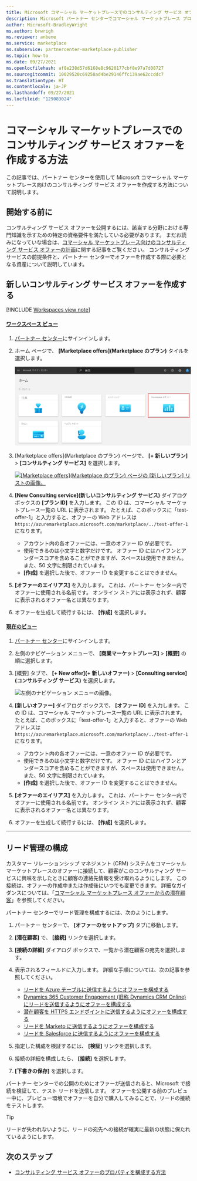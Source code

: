 ```yaml
---
title: Microsoft コマーシャル マーケットプレースでのコンサルティング サービス オファーを作成する方法
description: Microsoft パートナー センターでコマーシャル マーケットプレース プログラムを使用して、Microsoft AppSource または Azure Marketplace 向けの新しいコンサルティング サービス オファーを作成する方法について説明します。
author: Microsoft-BradleyWright
ms.author: brwrigh
ms.reviewer: anbene
ms.service: marketplace
ms.subservice: partnercenter-marketplace-publisher
ms.topic: how-to
ms.date: 09/27/2021
ms.openlocfilehash: af8e238d57d6168e8c9620177cbf8e97a7d08727
ms.sourcegitcommit: 10029520c69258ad4be29146ffc139ae62ccddc7
ms.translationtype: HT
ms.contentlocale: ja-JP
ms.lasthandoff: 09/27/2021
ms.locfileid: "129083024"
---
```

# <a name="how-to-create-a-consulting-service-offer-in-the-commercial-marketplace"></a>コマーシャル マーケットプレースでのコンサルティング サービス オファーを作成する方法

この記事では、パートナー センターを使用して Microsoft コマーシャル マーケットプレース向けのコンサルティング サービス オファーを作成する方法について説明します。

## <a name="before-you-begin"></a>開始する前に

コンサルティング サービス オファーを公開するには、該当する分野における専門知識を示すための特定の資格要件を満たしている必要があります。 まだお読みになっていな場合は、<bpt id="p1">[</bpt>コマーシャル マーケットプレース向けのコンサルティング サービス オファーの計画<ept id="p1">](./plan-consulting-service-offer.md)</ept>に関する記事をご覧ください。 コンサルティング サービスの前提条件と、パートナー センターでオファーを作成する際に必要となる資産について説明しています。

## <a name="create-a-new-consulting-service-offer"></a>新しいコンサルティング サービス オファーを作成する

[!INCLUDE [Workspaces view note](./includes/preview-interface.md)]

#### <a name="workspaces-view"></a>[ワークスペース ビュー](#tab/workspaces-view)

1. <bpt id="p1">[</bpt>パートナー センター<ept id="p1">](https://partner.microsoft.com/dashboard/home)</ept>にサインインします。
1. ホーム ページで、 **[Marketplace offers]\(Marketplace のプラン\)** タイルを選択します。

    [ ![パートナー センターのホーム ページにある [Marketplace offers]\(Marketplace のプラン\) タイルの画像。](./media/workspaces/partner-center-home.png) ](./media/workspaces/partner-center-home.png#lightbox)

1. [Marketplace offers]\(Marketplace のプラン\) ページで、 **[+ 新しいプラン]**  >  **[コンサルティング サービス]** を選択します。

    [ ![[Marketplace offers]\(Marketplace のプラン\) ページの [新しいプラン] リストの画像。](./media/new-offer-consulting-service-workspaces.png) ](./media/new-offer-consulting-service-workspaces.png#lightbox)

1. **[New Consulting service]\(新しいコンサルティング サービス\)** ダイアログ ボックスの **[プラン ID]** を入力します。 この ID は、コマーシャル マーケットプレース一覧の URL に表示されます。 たとえば、このボックスに「test-offer-1」と入力すると、オファーの Web アドレスは <ph id="ph1">`https://azuremarketplace.microsoft.com/marketplace/../test-offer-1`</ph> になります。

    * アカウント内の各オファーには、一意のオファー ID が必要です。
    * 使用できるのは小文字と数字だけです。 オファー ID にはハイフンとアンダースコアを含めることができますが、スペースは使用できません。また、50 文字に制限されています。
    * <bpt id="p1">**</bpt>[作成]<ept id="p1">**</ept> を選択した後で、オファー ID を変更することはできません。

1. <bpt id="p1">**</bpt>[オファーのエイリアス]<ept id="p1">**</ept> を入力します。 これは、パートナー センター内でオファーに使用される名前です。 オンライン ストアには表示されず、顧客に表示されるオファー名とは異なります。
1. オファーを生成して続行するには、 <bpt id="p1">**</bpt>[作成]<ept id="p1">**</ept> を選択します。

#### <a name="current-view"></a><bpt id="p1">[</bpt>現在のビュー<ept id="p1">](#tab/current-view)</ept>

1. <bpt id="p1">[</bpt>パートナー センター<ept id="p1">](https://partner.microsoft.com/dashboard/home)</ept>にサインインします。
1. 左側のナビゲーション メニューで、 <bpt id="p1">**</bpt>[商業マーケットプレース]<ept id="p1">**</ept> <ph id="ph1"> > </ph> <bpt id="p2">**</bpt>[概要]<ept id="p2">**</ept> の順に選択します。
1. [概要] タブで、 <bpt id="p1">**</bpt>[+ New offer]\(+ 新しいオファー\)<ept id="p1">**</ept> <ph id="ph1"> > </ph> <bpt id="p2">**</bpt>[Consulting service]\(コンサルティング サービス\)<ept id="p2">**</ept> を選択します。

    ![左側のナビゲーション メニューの画像。](./media/new-offer-consulting-service.png)

1. <bpt id="p1">**</bpt>[新しいオファー]<ept id="p1">**</ept> ダイアログ ボックスで、 <bpt id="p2">**</bpt>[オファー ID]<ept id="p2">**</ept> を入力します。 この ID は、コマーシャル マーケットプレース一覧の URL に表示されます。 たとえば、このボックスに「test-offer-1」と入力すると、オファーの Web アドレスは <ph id="ph1">`https://azuremarketplace.microsoft.com/marketplace/../test-offer-1`</ph> になります。

    * アカウント内の各オファーには、一意のオファー ID が必要です。
    * 使用できるのは小文字と数字だけです。 オファー ID にはハイフンとアンダースコアを含めることができますが、スペースは使用できません。また、50 文字に制限されています。
    * <bpt id="p1">**</bpt>[作成]<ept id="p1">**</ept> を選択した後で、オファー ID を変更することはできません。

1. <bpt id="p1">**</bpt>[オファーのエイリアス]<ept id="p1">**</ept> を入力します。 これは、パートナー センター内でオファーに使用される名前です。 オンライン ストアには表示されず、顧客に表示されるオファー名とは異なります。
1. オファーを生成して続行するには、 <bpt id="p1">**</bpt>[作成]<ept id="p1">**</ept> を選択します。

---

## <a name="configure-lead-management"></a>リード管理の構成

カスタマー リレーションシップ マネジメント (CRM) システムをコマーシャル マーケットプレースのオファーに接続して、顧客がこのコンサルティング サービスに興味を示したときに顧客の連絡先情報を受け取れるようにします。 この接続は、オファーの作成中または作成後にいつでも変更できます。 詳細なガイダンスについては、「<bpt id="p1">[</bpt>コマーシャル マーケットプレース オファーからの潜在顧客<ept id="p1">](./partner-center-portal/commercial-marketplace-get-customer-leads.md)</ept>」を参照してください。

パートナー センターでリード管理を構成するには、次のようにします。

1.  パートナー センターで、 <bpt id="p1">**</bpt>[オファーのセットアップ]<ept id="p1">**</ept> タブに移動します。
2.  <bpt id="p1">**</bpt>[潜在顧客]<ept id="p1">**</ept> で、 <bpt id="p2">**</bpt>[接続]<ept id="p2">**</ept> リンクを選択します。
3.  <bpt id="p1">**</bpt>[接続の詳細]<ept id="p1">**</ept> ダイアログ ボックスで、一覧から潜在顧客の宛先を選択します。
4.  表示されるフィールドに入力します。 詳細な手順については、次の記事を参照してください。

    * <bpt id="p1">[</bpt>リードを Azure テーブルに送信するようにオファーを構成する<ept id="p1">](./partner-center-portal/commercial-marketplace-lead-management-instructions-azure-table.md#configure-your-offer-to-send-leads-to-the-azure-table)</ept>
    * <bpt id="p1">[</bpt>Dynamics 365 Customer Engagement (旧称 Dynamics CRM Online) にリードを送信するようにオファーを構成する<ept id="p1">](./partner-center-portal/commercial-marketplace-lead-management-instructions-dynamics.md#configure-your-offer-to-send-leads-to-dynamics-365-customer-engagement)</ept>
    * <bpt id="p1">[</bpt>潜在顧客を HTTPS エンドポイントに送信するようにオファーを構成する<ept id="p1">](./partner-center-portal/commercial-marketplace-lead-management-instructions-https.md#configure-your-offer-to-send-leads-to-the-https-endpoint)</ept>
    * <bpt id="p1">[</bpt>リードを Marketo に送信するようにオファーを構成する<ept id="p1">](./partner-center-portal/commercial-marketplace-lead-management-instructions-marketo.md#configure-your-offer-to-send-leads-to-marketo)</ept>
    * <bpt id="p1">[</bpt>リードを Salesforce に送信するようにオファーを構成する<ept id="p1">](./partner-center-portal/commercial-marketplace-lead-management-instructions-salesforce.md#configure-your-offer-to-send-leads-to-salesforce)</ept>

5.  指定した構成を検証するには、 <bpt id="p1">**</bpt>[検証]<ept id="p1">**</ept> リンクを選択します。
6.  接続の詳細を構成したら、 <bpt id="p1">**</bpt>[接続]<ept id="p1">**</ept> を選択します。
7.  <bpt id="p1">**</bpt>[下書きの保存]<ept id="p1">**</ept> を選択します。

パートナー センターでの公開のためにオファーが送信されると、Microsoft で接続を検証して、テスト リードを送信します。 オファーを公開する前のプレビュー中に、プレビュー環境でオファーを自分で購入してみることで、リードの接続をテストします。

> [!TIP]
> リードが失われないように、リードの宛先への接続が確実に最新の状態に保たれているようにします。

## <a name="next-steps"></a>次のステップ

* <bpt id="p1">[</bpt>コンサルティング サービス オファーのプロパティを構成する方法<ept id="p1">](./create-consulting-service-offer-properties.md)</ept>
